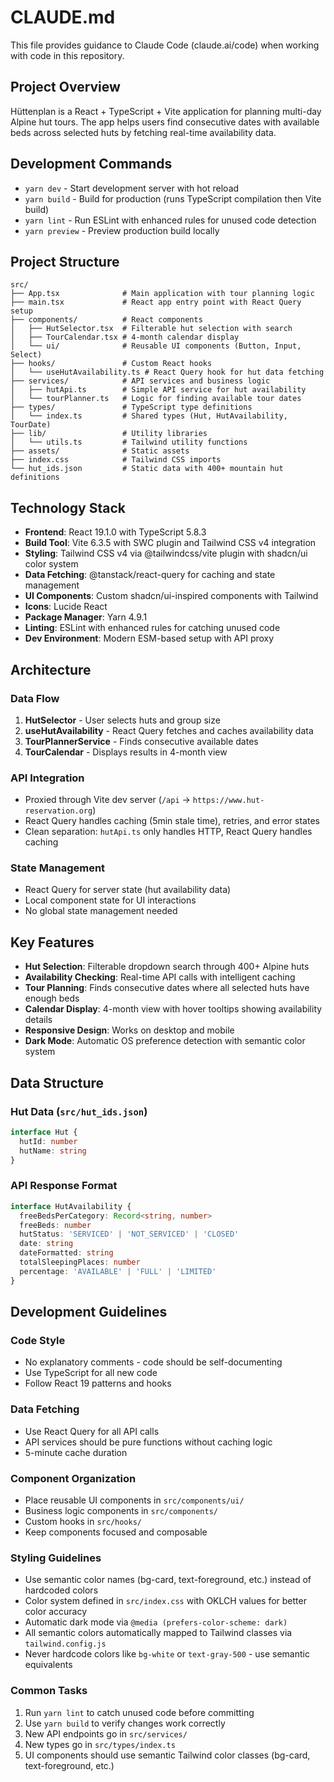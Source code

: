 # CLAUDE.md

This file provides guidance to Claude Code (claude.ai/code) when working with code in this repository.

## Project Overview

Hüttenplan is a React + TypeScript + Vite application for planning multi-day Alpine hut tours. The app helps users find consecutive dates with available beds across selected huts by fetching real-time availability data.

## Development Commands

- `yarn dev` - Start development server with hot reload
- `yarn build` - Build for production (runs TypeScript compilation then Vite build)
- `yarn lint` - Run ESLint with enhanced rules for unused code detection
- `yarn preview` - Preview production build locally

## Project Structure

```
src/
├── App.tsx              # Main application with tour planning logic
├── main.tsx             # React app entry point with React Query setup
├── components/          # React components
│   ├── HutSelector.tsx  # Filterable hut selection with search
│   ├── TourCalendar.tsx # 4-month calendar display
│   └── ui/              # Reusable UI components (Button, Input, Select)
├── hooks/               # Custom React hooks
│   └── useHutAvailability.ts # React Query hook for hut data fetching
├── services/            # API services and business logic
│   ├── hutApi.ts        # Simple API service for hut availability
│   └── tourPlanner.ts   # Logic for finding available tour dates
├── types/               # TypeScript type definitions
│   └── index.ts         # Shared types (Hut, HutAvailability, TourDate)
├── lib/                 # Utility libraries
│   └── utils.ts         # Tailwind utility functions
├── assets/              # Static assets
├── index.css            # Tailwind CSS imports
└── hut_ids.json         # Static data with 400+ mountain hut definitions
```

## Technology Stack

- **Frontend**: React 19.1.0 with TypeScript 5.8.3
- **Build Tool**: Vite 6.3.5 with SWC plugin and Tailwind CSS v4 integration
- **Styling**: Tailwind CSS v4 via @tailwindcss/vite plugin with shadcn/ui color system
- **Data Fetching**: @tanstack/react-query for caching and state management
- **UI Components**: Custom shadcn/ui-inspired components with Tailwind
- **Icons**: Lucide React
- **Package Manager**: Yarn 4.9.1
- **Linting**: ESLint with enhanced rules for catching unused code
- **Dev Environment**: Modern ESM-based setup with API proxy

## Architecture

### Data Flow
1. **HutSelector** - User selects huts and group size
2. **useHutAvailability** - React Query fetches and caches availability data
3. **TourPlannerService** - Finds consecutive available dates
4. **TourCalendar** - Displays results in 4-month view

### API Integration
- Proxied through Vite dev server (`/api` → `https://www.hut-reservation.org`)
- React Query handles caching (5min stale time), retries, and error states
- Clean separation: `hutApi.ts` only handles HTTP, React Query handles caching

### State Management
- React Query for server state (hut availability data)
- Local component state for UI interactions
- No global state management needed

## Key Features

- **Hut Selection**: Filterable dropdown search through 400+ Alpine huts
- **Availability Checking**: Real-time API calls with intelligent caching
- **Tour Planning**: Finds consecutive dates where all selected huts have enough beds
- **Calendar Display**: 4-month view with hover tooltips showing availability details
- **Responsive Design**: Works on desktop and mobile
- **Dark Mode**: Automatic OS preference detection with semantic color system

## Data Structure

### Hut Data (`src/hut_ids.json`)
```typescript
interface Hut {
  hutId: number
  hutName: string
}
```

### API Response Format
```typescript
interface HutAvailability {
  freeBedsPerCategory: Record<string, number>
  freeBeds: number
  hutStatus: 'SERVICED' | 'NOT_SERVICED' | 'CLOSED'
  date: string
  dateFormatted: string
  totalSleepingPlaces: number
  percentage: 'AVAILABLE' | 'FULL' | 'LIMITED'
}
```

## Development Guidelines

### Code Style
- No explanatory comments - code should be self-documenting
- Use TypeScript for all new code
- Follow React 19 patterns and hooks

### Data Fetching
- Use React Query for all API calls
- API services should be pure functions without caching logic
- 5-minute cache duration

### Component Organization
- Place reusable UI components in `src/components/ui/`
- Business logic components in `src/components/`
- Custom hooks in `src/hooks/`
- Keep components focused and composable

### Styling Guidelines
- Use semantic color names (bg-card, text-foreground, etc.) instead of hardcoded colors
- Color system defined in `src/index.css` with OKLCH values for better color accuracy
- Automatic dark mode via `@media (prefers-color-scheme: dark)`
- All semantic colors automatically mapped to Tailwind classes via `tailwind.config.js`
- Never hardcode colors like `bg-white` or `text-gray-500` - use semantic equivalents

### Common Tasks
1. Run `yarn lint` to catch unused code before committing
2. Use `yarn build` to verify changes work correctly
3. New API endpoints go in `src/services/`
4. New types go in `src/types/index.ts`
5. UI components should use semantic Tailwind color classes (bg-card, text-foreground, etc.)